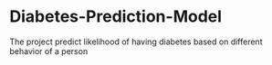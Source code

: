 # Diabetes-Prediction-Model
The project predict likelihood of having diabetes based on different behavior of a person   
